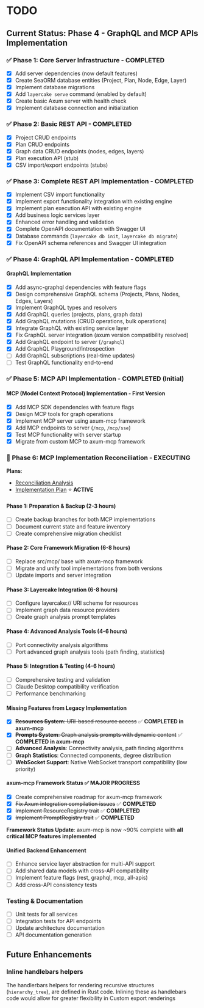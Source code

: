 # TODO

## Current Status: Phase 4 - GraphQL and MCP APIs Implementation

### ✅ Phase 1: Core Server Infrastructure - COMPLETED
- [x] Add server dependencies (now default features)
- [x] Create SeaORM database entities (Project, Plan, Node, Edge, Layer)
- [x] Implement database migrations
- [x] Add `layercake serve` command (enabled by default)
- [x] Create basic Axum server with health check
- [x] Implement database connection and initialization

### ✅ Phase 2: Basic REST API - COMPLETED
- [x] Project CRUD endpoints
- [x] Plan CRUD endpoints  
- [x] Graph data CRUD endpoints (nodes, edges, layers)
- [x] Plan execution API (stub)
- [x] CSV import/export endpoints (stubs)

### ✅ Phase 3: Complete REST API Implementation - COMPLETED
- [x] Implement CSV import functionality
- [x] Implement export functionality integration with existing engine
- [x] Implement plan execution API with existing engine
- [x] Add business logic services layer
- [x] Enhanced error handling and validation
- [x] Complete OpenAPI documentation with Swagger UI
- [x] Database commands (`layercake db init`, `layercake db migrate`)
- [x] Fix OpenAPI schema references and Swagger UI integration

### ✅ Phase 4: GraphQL API Implementation - COMPLETED
#### GraphQL Implementation
- [x] Add async-graphql dependencies with feature flags
- [x] Design comprehensive GraphQL schema (Projects, Plans, Nodes, Edges, Layers)
- [x] Implement GraphQL types and resolvers
- [x] Add GraphQL queries (projects, plans, graph data)
- [x] Add GraphQL mutations (CRUD operations, bulk operations)
- [x] Integrate GraphQL with existing service layer
- [x] Fix GraphQL server integration (axum version compatibility resolved)
- [x] Add GraphQL endpoint to server (`/graphql`)
- [x] Add GraphQL Playground/introspection
- [ ] Add GraphQL subscriptions (real-time updates)
- [ ] Test GraphQL functionality end-to-end

### ✅ Phase 5: MCP API Implementation - COMPLETED (Initial)

#### MCP (Model Context Protocol) Implementation - First Version
- [x] Add MCP SDK dependencies with feature flags
- [x] Design MCP tools for graph operations
- [x] Implement MCP server using axum-mcp framework
- [x] Add MCP endpoints to server (`/mcp`, `/mcp/sse`)
- [x] Test MCP functionality with server startup
- [x] Migrate from custom MCP to axum-mcp framework

### 🚧 Phase 6: MCP Implementation Reconciliation - EXECUTING

**Plans**: 
- [Reconciliation Analysis](docs/plans/2025-07-03-mcp-reconciliation-plan.md)  
- [Implementation Plan](docs/plans/2025-07-03-mcp-implementation-plan.md) ⭐ **ACTIVE**

#### Phase 1: Preparation & Backup (2-3 hours)
- [ ] Create backup branches for both MCP implementations
- [ ] Document current state and feature inventory
- [ ] Create comprehensive migration checklist

#### Phase 2: Core Framework Migration (6-8 hours)  
- [ ] Replace src/mcp/ base with axum-mcp framework
- [ ] Migrate and unify tool implementations from both versions
- [ ] Update imports and server integration

#### Phase 3: Layercake Integration (6-8 hours)
- [ ] Configure layercake:// URI scheme for resources
- [ ] Implement graph data resource providers
- [ ] Create graph analysis prompt templates

#### Phase 4: Advanced Analysis Tools (4-6 hours)
- [ ] Port connectivity analysis algorithms
- [ ] Port advanced graph analysis tools (path finding, statistics)

#### Phase 5: Integration & Testing (4-6 hours)
- [ ] Comprehensive testing and validation
- [ ] Claude Desktop compatibility verification
- [ ] Performance benchmarking

#### Missing Features from Legacy Implementation
- [x] ~~**Resources System**: URI-based resource access~~ ✅ **COMPLETED in axum-mcp**
- [x] ~~**Prompts System**: Graph analysis prompts with dynamic content~~ ✅ **COMPLETED in axum-mcp**
- [ ] **Advanced Analysis**: Connectivity analysis, path finding algorithms
- [ ] **Graph Statistics**: Connected components, degree distribution
- [ ] **WebSocket Support**: Native WebSocket transport compatibility (low priority)

#### axum-mcp Framework Status ✅ **MAJOR PROGRESS**
- [x] Create comprehensive roadmap for axum-mcp framework
- [x] ~~Fix Axum integration compilation issues~~ ✅ **COMPLETED**
- [x] ~~Implement ResourceRegistry trait~~ ✅ **COMPLETED** 
- [x] ~~Implement PromptRegistry trait~~ ✅ **COMPLETED**

**Framework Status Update**: axum-mcp is now ~90% complete with **all critical MCP features implemented**

#### Unified Backend Enhancement
- [ ] Enhance service layer abstraction for multi-API support
- [ ] Add shared data models with cross-API compatibility
- [ ] Implement feature flags (rest, graphql, mcp, all-apis)
- [ ] Add cross-API consistency tests

### Testing & Documentation
- [ ] Unit tests for all services
- [ ] Integration tests for API endpoints
- [ ] Update architecture documentation
- [ ] API documentation generation

## Future Enhancements

### Inline handlebars helpers

The handlerbars helpers for rendering recursive structures (`hierarchy_tree`),
are defined in Rust code. Inlining these as handlebars code would allow for
greater flexibility in Custom export renderings
